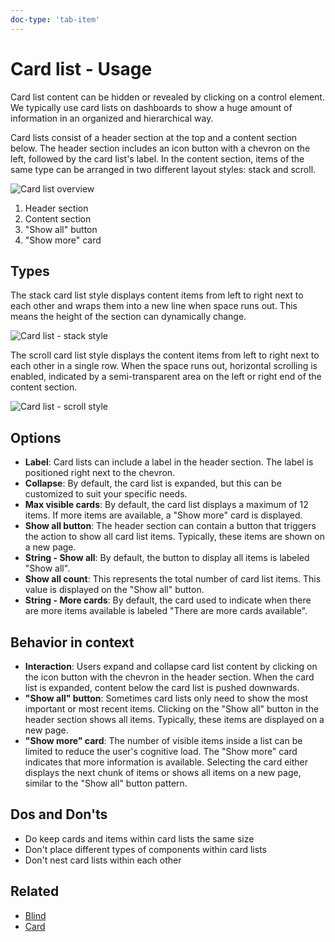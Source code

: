 ```yaml
---
doc-type: 'tab-item'
---
```

# Card list - Usage

Card list content can be hidden or revealed by clicking on a control element. We typically use card lists on dashboards to show a huge amount of information in an organized and hierarchical way.

Card lists consist of a header section at the top and a content section below. The header section includes an icon button with a chevron on the left, followed by the card list's label. In the content section, items of the same type can be arranged in two different layout styles: stack and scroll.

![Card list overview](https://www.figma.com/design/wEptRgAezDU1z80Cn3eZ0o/iX-Pattern-Illustrations?type=design&node-id=897-31906&mode=design&t=2pf1CqY5ifYKN3F2-1)

1. Header section
2. Content section
3. "Show all" button
4. "Show more" card

## Types

The stack card list style displays content items from left to right next to each other and wraps them into a new line when space runs out. This means the height of the section can dynamically change.

![Card list - stack style](https://www.figma.com/design/wEptRgAezDU1z80Cn3eZ0o/iX-Pattern-Illustrations?type=design&node-id=910-8581&mode=design&t=2pf1CqY5ifYKN3F2-1)

The scroll card list style displays the content items from left to right next to each other in a single row. When the space runs out, horizontal scrolling is enabled, indicated by a semi-transparent area on the left or right end of the content section.

![Card list - scroll style](https://www.figma.com/design/wEptRgAezDU1z80Cn3eZ0o/iX-Pattern-Illustrations?type=design&node-id=915-8647&mode=design&t=2pf1CqY5ifYKN3F2-1)

## Options

- **Label**: Card lists can include a label in the header section. The label is positioned right next to the chevron.
- **Collapse**: By default, the card list is expanded, but this can be customized to suit your specific needs.
- **Max visible cards**: By default, the card list displays a maximum of 12 items. If more items are available, a "Show more" card is displayed.
- **Show all button**: The header section can contain a button that triggers the action to show all card list items. Typically, these items are shown on a new page.
- **String - Show all**: By default, the button to display all items is labeled "Show all".
- **Show all count**: This represents the total number of card list items. This value is displayed on the "Show all" button.
- **String - More cards**: By default, the card used to indicate when there are more items available is labeled "There are more cards available".

## Behavior in context

- **Interaction**: Users expand and collapse card list content by clicking on the icon button with the chevron in the header section. When the card list is expanded, content below the card list is pushed downwards.
- **"Show all" button**: Sometimes card lists only need to show the most important or most recent items. Clicking on the "Show all" button in the header section shows all items. Typically, these items are displayed on a new page.
- **"Show more" card**: The number of visible items inside a list can be limited to reduce the user's cognitive load. The "Show more" card indicates that more information is available. Selecting the card either displays the next chunk of items or shows all items on a new page, similar to the "Show all" button pattern.

## Dos and Don'ts

- Do keep cards and items within card lists the same size
- Don't place different types of components within card lists
- Don't nest card lists within each other

## Related

- [Blind](../blind)
- [Card](../card)

